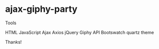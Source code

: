 # ajax-giphy-party

Tools

HTML
JavaScript
Ajax 
Axios
jQuery 
Giphy API 
Bootswatch quartz theme 

Thanks!
